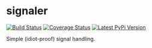 # signaler

[![Build Status](https://travis-ci.org/ypcrts/signaler.svg?branch=master)](https://travis-ci.org/ypcrts/signaler?branch=master)
[![Coverage Status](https://coveralls.io/repos/github/ypcrts/signaler/badge.svg?branch=master)](https://coveralls.io/github/ypcrts/signaler?branch=master)
[![Latest PyPi Version](https://img.shields.io/pypi/v/signaler.svg)](https://pypi.python.org/pypi/signaler)

Simple (idiot-proof) signal handling. 

